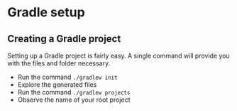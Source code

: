 # Gradle setup

## Creating a Gradle project

Setting up a Gradle project is fairly easy. A single command will provide you with the files and folder necessary.

- Run the command `./gradlew init`
- Explore the generated files
- Run the command `./gradlew projects`
- Observe the name of your root project
